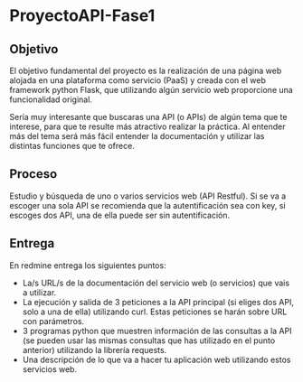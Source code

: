 # ProyectoAPI-Fase1

## Objetivo
El objetivo fundamental del proyecto es la realización de una página web alojada en una plataforma como servicio (PaaS)  y creada con el web framework python Flask, que utilizando algún servicio web proporcione una funcionalidad original.

Sería muy interesante que buscaras una API (o APIs) de algún tema que te interese, para que te resulte más atractivo realizar la práctica. Al entender más del tema será más fácil entender la documentación y utilizar las distintas funciones que te ofrece.

## Proceso
Estudio y búsqueda de uno o varios servicios web (API Restful). Si se va a escoger una sola API se recomienda que la autentificación sea con key, si escoges dos API, una de ella puede ser sin autentificación.

## Entrega
En redmine entrega los siguientes puntos:

* La/s URL/s de la documentación del servicio web (o servicios) que vais a utilizar.
* La ejecución y salida de 3 peticiones a la API principal (si eliges dos API, solo a una de ella) utilizando curl. Estas peticiones se harán sobre URL con parámetros.
* 3 programas python que muestren información de las consultas a la API (se pueden usar las mismas consultas que has utilizado en el punto anterior) utilizando la librería requests. 
* Una descripción de lo que va a hacer tu aplicación web utilizando estos servicios web.
